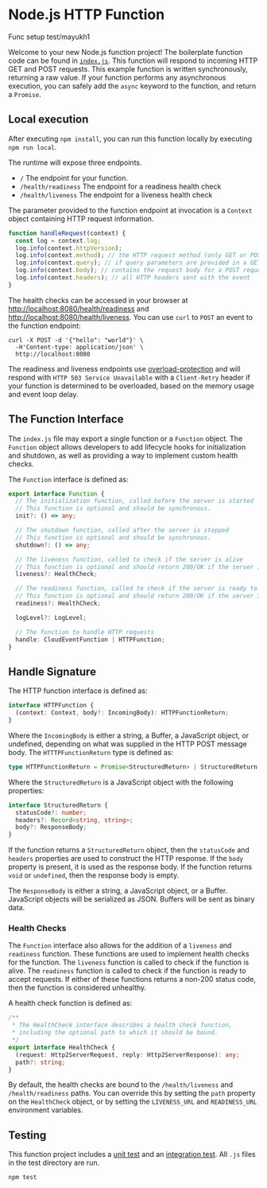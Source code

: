# Node.js HTTP Function
Func setup test/mayukh1

Welcome to your new Node.js function project! The boilerplate function code can be found in [`index.js`](./index.js). This function will respond to incoming HTTP GET and POST requests. This example function is written synchronously, returning a raw value. If your function performs any asynchronous execution, you can safely add the `async` keyword to the function, and return a `Promise`.

## Local execution

After executing `npm install`, you can run this function locally by executing `npm run local`.

The runtime will expose three endpoints.

  * `/` The endpoint for your function.
  * `/health/readiness` The endpoint for a readiness health check
  * `/health/liveness` The endpoint for a liveness health check

The parameter provided to the function endpoint at invocation is a `Context` object containing HTTP request information.

```js
function handleRequest(context) {
  const log = context.log;
  log.info(context.httpVersion);
  log.info(context.method); // the HTTP request method (only GET or POST supported)
  log.info(context.query); // if query parameters are provided in a GET request
  log.info(context.body); // contains the request body for a POST request
  log.info(context.headers); // all HTTP headers sent with the event
}
```

The health checks can be accessed in your browser at [http://localhost:8080/health/readiness]() and [http://localhost:8080/health/liveness](). You can use `curl` to `POST` an event to the function endpoint:

```console
curl -X POST -d '{"hello": "world"}' \
  -H'Content-type: application/json' \
  http://localhost:8080
```

The readiness and liveness endpoints use [overload-protection](https://www.npmjs.com/package/overload-protection) and will respond with `HTTP 503 Service Unavailable` with a `Client-Retry` header if your function is determined to be overloaded, based on the memory usage and event loop delay.

## The Function Interface

The `index.js` file may export a single function or a `Function`
object. The `Function` object allows developers to add lifecycle hooks for
initialization and shutdown, as well as providing a way to implement custom
health checks.

The `Function` interface is defined as:

```typescript
export interface Function {
  // The initialization function, called before the server is started
  // This function is optional and should be synchronous.
  init?: () => any;

  // The shutdown function, called after the server is stopped
  // This function is optional and should be synchronous.
  shutdown?: () => any;

  // The liveness function, called to check if the server is alive
  // This function is optional and should return 200/OK if the server is alive.
  liveness?: HealthCheck;

  // The readiness function, called to check if the server is ready to accept requests
  // This function is optional and should return 200/OK if the server is ready.
  readiness?: HealthCheck;

  logLevel?: LogLevel;

  // The function to handle HTTP requests
  handle: CloudEventFunction | HTTPFunction;
}
```

## Handle Signature

The HTTP function interface is defined as:

```typescript
interface HTTPFunction {
  (context: Context, body?: IncomingBody): HTTPFunctionReturn;
}
```

Where the `IncomingBody` is either a string, a Buffer, a JavaScript object, or undefined, depending on what was supplied in the HTTP POST message body. The `HTTTPFunctionReturn` type is defined as:

```typescript
type HTTPFunctionReturn = Promise<StructuredReturn> | StructuredReturn | ResponseBody | void;
```

Where the `StructuredReturn` is a JavaScript object with the following properties:

```typescript
interface StructuredReturn {
  statusCode?: number;
  headers?: Record<string, string>;
  body?: ResponseBody;
}
```

If the function returns a `StructuredReturn` object, then the `statusCode` and `headers` properties are used to construct the HTTP response. If the `body` property is present, it is used as the response body. If the function returns `void` or `undefined`, then the response body is empty.

The `ResponseBody` is either a string, a JavaScript object, or a Buffer. JavaScript objects will be serialized as JSON. Buffers will be sent as binary data.

### Health Checks

The `Function` interface also allows for the addition of a `liveness` and `readiness` function. These functions are used to implement health checks for the function. The `liveness` function is called to check if the function is alive. The `readiness` function is called to check if the function is ready to accept requests. If either of these functions returns a non-200 status code, then the function is considered unhealthy.

A health check function is defined as:

```typescript
/**
 * The HealthCheck interface describes a health check function,
 * including the optional path to which it should be bound.
 */
export interface HealthCheck {
  (request: Http2ServerRequest, reply: Http2ServerResponse): any;
  path?: string;
}
```

By default, the health checks are bound to the `/health/liveness` and `/health/readiness` paths. You can override this by setting the `path` property on the `HealthCheck` object, or by setting the `LIVENESS_URL` and `READINESS_URL` environment variables.
## Testing

This function project includes a [unit test](./test/unit.js) and an [integration test](./test/integration.js). All `.js` files in the test directory are run.

```console
npm test
```
